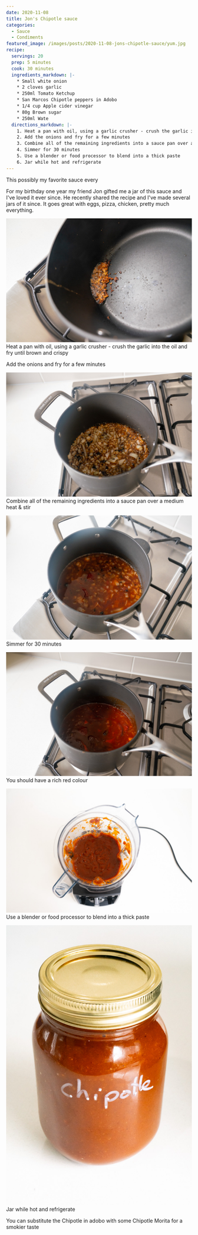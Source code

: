 ```yaml
---
date: 2020-11-08
title: Jon's Chipotle sauce
categories:
  - Sauce
  - Condiments
featured_image: /images/posts/2020-11-08-jons-chipotle-sauce/yum.jpg
recipe:
  servings: 20
  prep: 5 minutes
  cook: 30 minutes
  ingredients_markdown: |-
    * Small white onion
    * 2 cloves garlic
    * 250ml Tomato Ketchup
    * San Marcos Chipotle peppers in Adobo
    * 1/4 cup Apple cider vinegar
    * 80g Brown sugar
    * 250ml Wate
  directions_markdown: |-
    1. Heat a pan with oil, using a garlic crusher - crush the garlic into the oil and fry until brown and crispy
    2. Add the onions and fry for a few minutes
    3. Combine all of the remaining ingredients into a sauce pan over a medium heat & stir
    4. Simmer for 30 minutes
    5. Use a blender or food processor to blend into a thick paste
    6. Jar while hot and refrigerate
---
```


This possibly my favorite sauce every

For my birthday one year my friend Jon gifted me a jar of this sauce and I've loved it ever since. He recently shared the recipe and I've made several jars of it since. It goes great with eggs, pizza, chicken, pretty much everything.

![Garlic](/images/posts/2020-11-08-jons-chipotle-sauce/garlic.jpg)
Heat a pan with oil, using a garlic crusher - crush the garlic into the oil and fry until brown and crispy

Add the onions and fry for a few minutes

![Pot](/images/posts/2020-11-08-jons-chipotle-sauce/pot.jpg)
Combine all of the remaining ingredients into a sauce pan over a medium heat & stir

![Simmering](/images/posts/2020-11-08-jons-chipotle-sauce/simmering.jpg)
Simmer for 30 minutes

![Cooked](/images/posts/2020-11-08-jons-chipotle-sauce/simmered.jpg)
You should have a rich red colour

![Bleded](/images/posts/2020-11-08-jons-chipotle-sauce/blended.jpg)
Use a blender or food processor to blend into a thick paste

![Jar](/images/posts/2020-11-08-jons-chipotle-sauce/jar.jpg)
Jar while hot and refrigerate

You can substitute the Chipotle in adobo with some Chipotle Morita for a smokier taste